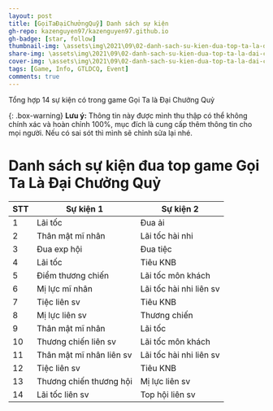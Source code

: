 ```yaml
---
layout: post
title: [GọiTaĐạiChưởngQuỹ] Danh sách sự kiện 
gh-repo: kazenguyen97/kazenguyen97.github.io
gh-badge: [star, follow]
thumbnail-img: \assets\img\2021\09\02-danh-sach-su-kien-dua-top-ta-la-dai-chuong-quy\thumbnail.jpg
share-img: \assets\img\2021\09\02-danh-sach-su-kien-dua-top-ta-la-dai-chuong-quy\share-img.jpg
cover-img: \assets\img\2021\09\02-danh-sach-su-kien-dua-top-ta-la-dai-chuong-quy\share-img.jpg
tags: [Game, Info, GTLDCQ, Event]
comments: true
---
```


Tổng hợp 14 sự kiện có trong game Gọi Ta là Đại Chưởng Quỷ

{: .box-warning}
**Lưu ý:** Thông tin này được mình thu thập có thể không chính xác và hoàn chỉnh 100%, mục đích là cung cấp thêm thông tin cho mọi người. Nếu có sai sót thì mình sẽ chỉnh sửa lại nhé.

# Danh sách sự kiện đua top game **Gọi Ta Là Đại Chưởng Quỷ**

| STT | Sự kiện 1                | Sự kiện 2               |
|-----|--------------------------|-------------------------|
| 1   | Lãi tốc                  | Đua ải                  |
| 2   | Thân mật mĩ nhân         | Lãi tốc hài nhi         |
| 3   | Đua exp hội              | Đua tiệc                |
| 4   | Lãi tốc                  | Tiêu KNB                |
| 5   | Điểm thương chiến        | Lãi tốc môn khách       |
| 6   | Mị lực mĩ nhân           | Lãi tốc hài nhi liên sv |
| 7   | Tiệc liên sv             | Tiêu KNB                |
| 8   | Mị lực liên sv           | Thương chiến            |
| 9   | Thân mật mĩ nhân         | Lãi tốc                 |
| 10  | Thương chiến liên sv     | Lãi tốc môn khách       |
| 11  | Thân mật mĩ nhân liên sv | Lãi tốc hài nhi liên sv |
| 12  | Tiệc liên sv             | Tiêu KNB                |
| 13  | Thương chiến thương hội  | Mị lực liên sv          |
| 14  | Lãi tốc liên sv          | Top hội liên sv         |